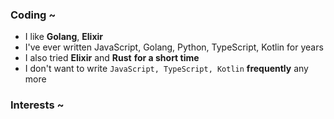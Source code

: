 
### Coding ~

* I like **Golang**, **Elixir**
* I've ever written JavaScript, Golang, Python, TypeScript, Kotlin for years
* I also tried **Elixir** and **Rust** **for a short time**
* I don't want to write `JavaScript, TypeScript, Kotlin` **frequently** any more

### Interests ~
